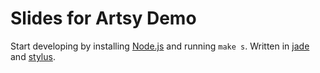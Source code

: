 # Slides for Artsy Demo

Start developing by installing [Node.js](http://nodejs.org/) and running `make s`. Written in [jade](http://jade-lang.com/) and [stylus](http://learnboost.github.io/stylus/).
